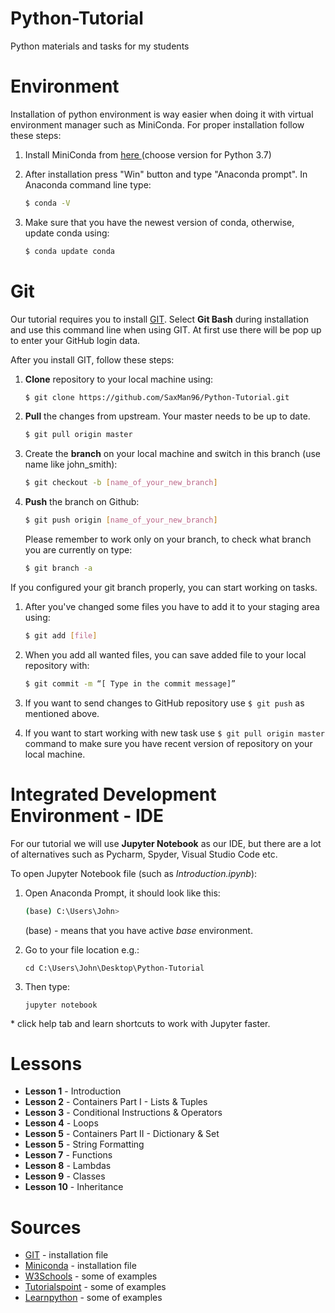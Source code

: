 # Python-Tutorial
Python materials and tasks for my students

# Environment

Installation of python environment is way easier when doing it with virtual environment manager such as MiniConda.  For proper installation follow these steps:

1. Install MiniConda from [here ](https://docs.conda.io/en/latest/miniconda.html) (choose version for Python 3.7)

2. After installation press "Win" button and type "Anaconda prompt". In Anaconda command line type:

   ```bash
   $ conda -V
   ```

3. Make  sure that you have the newest version of conda, otherwise, update conda using:

   ```bash
   $ conda update conda
   ```


# Git

Our tutorial requires you to install [GIT](https://git-scm.com/downloads). Select **Git Bash** during installation and use this command line when using GIT. At first use there will be pop up to enter your GitHub login data.

After you install GIT, follow these steps:

1. **Clone** repository to your local machine using:

   ```bash
   $ git clone https://github.com/SaxMan96/Python-Tutorial.git
   ```
   
2. **Pull** the changes from upstream. Your master needs to be up to date.

   ```bash
   $ git pull origin master
   ```

3. Create the **branch** on your local machine and switch in this branch (use name like john_smith):

   ```bash
   $ git checkout -b [name_of_your_new_branch]
   ```

4. **Push** the branch on Github:

   ```bash
   $ git push origin [name_of_your_new_branch]
   ```

    Please remember to work only on your branch, to check what branch you are currently on type:

    ```bash
   $ git branch -a
    ```



If you configured your git branch properly, you can start working on tasks. 

1. After you've changed some files you have to add it to your staging area using:
    ```bash
    $ git add [file]  
    ```
    
2. When you add all wanted files, you can save added file to your local repository with:
    ```bash
    $ git commit -m “[ Type in the commit message]”  
    ```
    
3. If you want to send changes to GitHub repository use ```$ git push``` as mentioned above.

4. If you want to start working with new task use ```$ git pull origin master``` command to make sure you have recent version of repository on your local machine.

# Integrated Development Environment - IDE

For our tutorial we will use **Jupyter Notebook** as our IDE, but there are a lot of alternatives such as Pycharm, Spyder, Visual Studio Code etc.

To open Jupyter Notebook file (such as *Introduction.ipynb*):

1. Open Anaconda Prompt, it should look like this:

   ```bash
   (base) C:\Users\John>
   ```

   (base) - means that you have active *base* environment.

2. Go to your file location e.g.:

   ```
   cd C:\Users\John\Desktop\Python-Tutorial
   ```

3. Then type:

   ```
   jupyter notebook
   ```

\* click help tab and learn shortcuts to work with Jupyter faster.

# Lessons

- **Lesson 1** - Introduction
- **Lesson 2** - Containers Part I - Lists & Tuples
- **Lesson 3** - Conditional Instructions & Operators
- **Lesson 4** - Loops
- **Lesson 5** - Containers Part II - Dictionary & Set
- **Lesson 5** - String Formatting
- **Lesson 7** - Functions
- **Lesson 8** - Lambdas
- **Lesson 9** - Classes
- **Lesson 10** - Inheritance

# Sources

- [GIT](https://git-scm.com/downloads) - installation file
- [Miniconda](https://docs.conda.io/en/latest/miniconda.html) - installation file
- [W3Schools](www.w3schools.com/python) - some of examples
- [Tutorialspoint](www.tutorialspoint.com/python) - some of examples
- [Learnpython](www.learnpython.org) - some of examples
